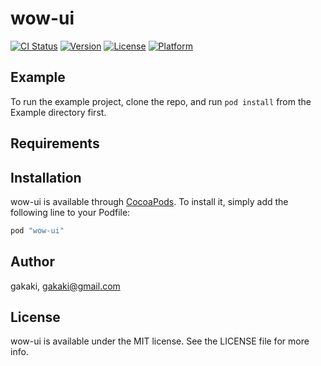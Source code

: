 # wow-ui

[![CI Status](http://img.shields.io/travis/gakaki/wow-ui.svg?style=flat)](https://travis-ci.org/gakaki/wow-ui)
[![Version](https://img.shields.io/cocoapods/v/wow-ui.svg?style=flat)](http://cocoapods.org/pods/wow-ui)
[![License](https://img.shields.io/cocoapods/l/wow-ui.svg?style=flat)](http://cocoapods.org/pods/wow-ui)
[![Platform](https://img.shields.io/cocoapods/p/wow-ui.svg?style=flat)](http://cocoapods.org/pods/wow-ui)

## Example

To run the example project, clone the repo, and run `pod install` from the Example directory first.

## Requirements

## Installation

wow-ui is available through [CocoaPods](http://cocoapods.org). To install
it, simply add the following line to your Podfile:

```ruby
pod "wow-ui"
```

## Author

gakaki, gakaki@gmail.com

## License

wow-ui is available under the MIT license. See the LICENSE file for more info.
